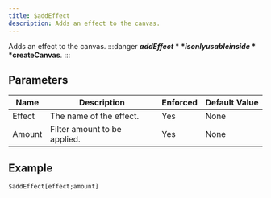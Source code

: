 ```yaml
---
title: $addEffect
description: Adds an effect to the canvas.
---
```


Adds an effect to the canvas.
:::danger
**$addEffect** is only usable inside **$createCanvas**.
:::
## Parameters
|  Name  |         Description          | Enforced | Default Value |
|--------|------------------------------|----------|---------------|
| Effect | The name of the effect.      | Yes      | None          |
| Amount | Filter amount to be applied. | Yes      | None          |
## Example
```
$addEffect[effect;amount]
```